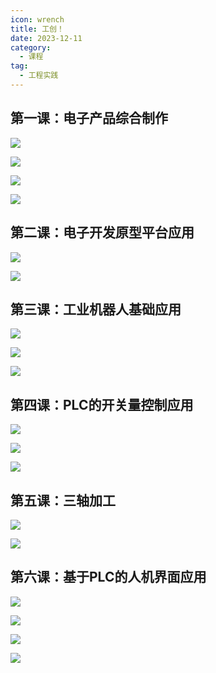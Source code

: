 ```yaml
---
icon: wrench
title: 工创！
date: 2023-12-11
category:
  - 课程
tag:
  - 工程实践
---
```


## 第一课：电子产品综合制作

![](img/3.jpg)

![](img/4.jpg)

![](img/2.jpg)

![](img/1.jpg)

## 第二课：电子开发原型平台应用

![](img/5.jpg)

![](img/6.jpg)

## 第三课：工业机器人基础应用

![](img/7.jpg)

![](img/8.jpg)

![](img/9.jpg)

## 第四课：PLC的开关量控制应用

![](img/10.jpg)

![](img/11.jpg)

![](img/12.jpg)

## 第五课：三轴加工

![](img/13.jpg)

![](img/14.jpg)

## 第六课：基于PLC的人机界面应用

![](img/17.jpg)

![](img/18.jpg)

![](img/19.jpg)

![](img/20.jpg)
